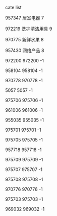cate list

957347 居室电器 7

972219 洗护清洁用具 9

970775 新鲜水果 8

957430 网络产品 8

972200 972200 -1

958104 958104 -1

970778 970778 -1

5057 5057 -1

975706 975706 -1

961006 961006 -1

955035 955035 -1

975701 975701 -1

975705 975705 -1

957718 957718 -1

975709 975709 -1

975707 975707 -1

975708 975708 -1

970776 970776 -1

975703 975703 -1

969032 969032 -1

